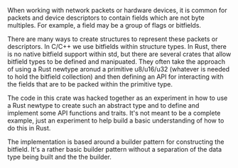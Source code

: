 When working with network packets or hardware devices, it is common for packets
and device descriptors to contain fields which are not byte multiples. For
example, a field may be a group of flags or bitfields.

There are many ways to create structures to represent these packets or
descriptors. In C/C++ we use bitfields within structure types. In Rust, there is
no native bitfield support within std, but there are several crates that allow
bitfield types to be defined and manipuated. They often take the approach of
using a Rust newtype aronud a primitive u8/u16/u32 (whatever is needed to hold
the bitfield collection) and then defining an API for interacting with the
fields that are to be packed within the primitive type.

The code in this crate was hacked together as an experiment in how to use a Rust
newtype to create such an abstract type and to define and implement some API
functions and traits. It's not meant to be a complete example, just an
experiment to help build a basic understanding of how to do this in Rust.

The implementation is based around a builder pattern for constructing the
bitfield. It's a rather basic builder pattern without a separation of the data
type being built and the the builder.